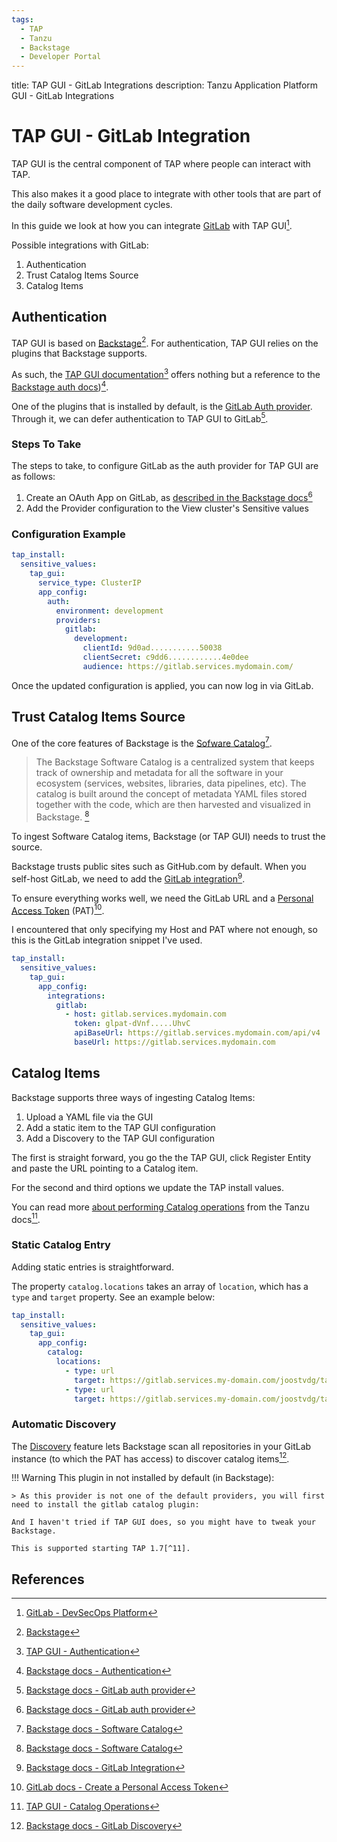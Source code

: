 ```yaml
---
tags:
  - TAP
  - Tanzu
  - Backstage
  - Developer Portal
---
```


title: TAP GUI - GitLab Integrations
description: Tanzu Application Platform GUI - GitLab Integrations

# TAP GUI - GitLab Integration

TAP GUI is the central component of TAP where people can interact with TAP.

This also makes it a good place to integrate with other tools that are part of the daily software development cycles.

In this guide we look at how you can integrate [GitLab](https://about.gitlab.com) with TAP GUI[^1].

Possible integrations with GitLab:

1. Authentication
1. Trust Catalog Items Source
1. Catalog Items

## Authentication

TAP GUI is based on [Backstage](https://backstage.io)[^2].
For authentication, TAP GUI relies on the plugins that Backstage supports.

As such, the [TAP GUI documentation](https://docs.vmware.com/en/VMware-Tanzu-Application-Platform/1.5/tap/tap-gui-auth.html)[^3] offers nothing but a reference to the [Backstage auth docs](https://backstage.io/docs/auth/))[^4].

One of the plugins that is installed by default, is the [GitLab Auth provider](https://backstage.io/docs/auth/gitlab/provider). Through it, we can defer authentication to TAP GUI to GitLab[^5].

### Steps To Take

The steps to take, to configure GitLab as the auth provider for TAP GUI are as follows:

1. Create an OAuth App on GitLab, as [described in the Backstage docs](https://backstage.io/docs/auth/gitlab/provider)[^5]
1. Add the Provider configuration to the View cluster's Sensitive values

### Configuration Example

```yaml title="view-profile-sensitive-values-snippet.yaml"
tap_install:
  sensitive_values:
    tap_gui:
      service_type: ClusterIP
      app_config:
        auth:
          environment: development
          providers:
            gitlab:
              development:
                clientId: 9d0ad...........50038
                clientSecret: c9dd6............4e0dee
                audience: https://gitlab.services.mydomain.com/
```

Once the updated configuration is applied, you can now log in via GitLab.

## Trust Catalog Items Source

One of the core features of Backstage is the [Sofware Catalog](https://backstage.io/docs/features/software-catalog/)[^6].

> The Backstage Software Catalog is a centralized system that keeps track of ownership and metadata for all the software in your ecosystem (services, websites, libraries, data pipelines, etc). The catalog is built around the concept of metadata YAML files stored together with the code, which are then harvested and visualized in Backstage. [^6]

To ingest Software Catalog items, Backstage (or TAP GUI) needs to trust the source.

Backstage trusts public sites such as GitHub.com by default.
When you self-host GitLab, we need to add the [GitLab integration](https://backstage.io/docs/integrations/gitlab/locations)[^7].

To ensure everything works well, we need the GitLab URL and a [Personal Access Token](https://docs.gitlab.com/ee/user/profile/personal_access_tokens.html) (PAT)[^8].

I encountered that only specifying my Host and PAT where not enough, so this is the GitLab integration snippet I've used.

```yaml
tap_install:
  sensitive_values:
    tap_gui:
      app_config:
        integrations:
          gitlab:
            - host: gitlab.services.mydomain.com
              token: glpat-dVnf.....UhvC
              apiBaseUrl: https://gitlab.services.mydomain.com/api/v4
              baseUrl: https://gitlab.services.mydomain.com
```

## Catalog Items

Backstage supports three ways of ingesting Catalog Items:

1. Upload a YAML file via the GUI
1. Add a static item to the TAP GUI configuration
1. Add a Discovery to the TAP GUI configuration

The first is straight forward, you go the the TAP GUI, click Register Entity and paste the URL pointing to a Catalog item.

For the second and third options we update the TAP install values.

You can read more [about performing Catalog operations](https://docs.vmware.com/en/VMware-Tanzu-Application-Platform/1.5/tap/tap-gui-catalog-catalog-operations.html) from the Tanzu docs[^9].

### Static Catalog Entry

Adding static entries is straightforward.

The property `catalog.locations` takes an array of `location`, which has a `type` and `target` property.
See an example below:

```yaml
tap_install:
  sensitive_values:
    tap_gui:
      app_config:
        catalog:
          locations:
            - type: url
              target: https://gitlab.services.my-domain.com/joostvdg/tap-catalog/~/blob/main/catalog/catalog-info.yaml
            - type: url
              target: https://gitlab.services.my-domain.com/joostvdg/tap-hello-world/~/blob/main/catalog/catalog-info.yaml
```

### Automatic Discovery

The [Discovery](https://backstage.io/docs/integrations/gitlab/discovery) feature lets Backstage scan all repositories in your GitLab instance (to which the PAT has access) to discover catalog items[^10].

!!! Warning
    This plugin in not installed by default (in Backstage):

    > As this provider is not one of the default providers, you will first need to install the gitlab catalog plugin:

    And I haven't tried if TAP GUI does, so you might have to tweak your Backstage.

    This is supported starting TAP 1.7[^11].

## References

[^1]: [GitLab - DevSecOps Platform](https://about.gitlab.com)
[^2]: [Backstage](https://backstage.io)
[^3]: [TAP GUI - Authentication](https://docs.vmware.com/en/VMware-Tanzu-Application-Platform/1.5/tap/tap-gui-auth.html)
[^4]: [Backstage docs - Authentication](https://backstage.io/docs/auth/)
[^5]: [Backstage docs - GitLab auth provider](https://backstage.io/docs/auth/gitlab/provider)
[^6]: [Backstage docs - Software Catalog](https://backstage.io/docs/features/software-catalog/)
[^7]: [Backstage docs - GitLab Integration](https://backstage.io/docs/integrations/gitlab/locations)
[^8]: [GitLab docs - Create a Personal Access Token](https://docs.gitlab.com/ee/user/profile/personal_access_tokens.html)
[^9]: [TAP GUI - Catalog Operations](https://docs.vmware.com/en/VMware-Tanzu-Application-Platform/1.5/tap/tap-gui-catalog-catalog-operations.html)
[^10]: [Backstage docs - GitLab Discovery](https://backstage.io/docs/integrations/gitlab/discovery)
[^11]: [TAP 1.7 - Tanzu Developer Portal Configurator](https://docs.vmware.com/en/VMware-Tanzu-Application-Platform/1.7/tap/tap-gui-configurator-about.html)
